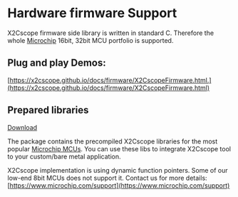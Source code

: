 # Hardware firmware Support

X2Cscope firmware side library is written in standard C. Therefore the whole [Microchip](https://www.microchip.com/) 16bit, 32bit MCU portfolio is supported.
## Plug and play Demos: 
[https://x2cscope.github.io/docs/firmware/X2CscopeFirmware.html.](https://x2cscope.github.io/docs/firmware/X2CscopeFirmware.html)

## Prepared libraries

<a href="https://github.com/X2Cscope/X2Cscope_library_make/releases"> Download</a>

The package contains the precompiled X2Cscope libraries for the most popular [Microchip MCUs](https://www.microchip.com/mcu). You can use these libs to integrate X2Cscope tool to your custom/bare metal application.


X2Cscope implementation is using dynamic function pointers. Some of our low-end 8bit MCUs does not support it.
Contact us for more details: [https://www.microchip.com/support](https://www.microchip.com/support)